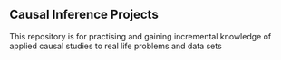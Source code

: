 ## Causal Inference Projects
This repository is for practising and gaining incremental knowledge of applied causal studies to real life problems and data sets
